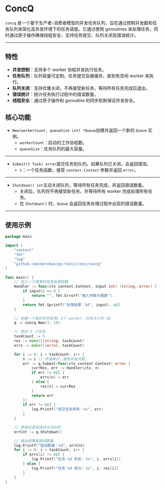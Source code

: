 # ConcQ

`concq` 是一个基于生产者-消费者模型的并发任务队列，旨在通过控制并发数和任务队列来简化高并发环境下的任务调度。它通过使用 goroutines 来处理任务，同时通过原子操作确保线程安全，支持任务提交、队列关闭及错误统计。

---

## 特性

- **并发控制**：支持多个 worker 协程并发执行任务。
- **任务队列**：队列容量可定制，任务提交会被缓存，直到有空闲 worker 来执行。
- **队列关闭**：支持优雅关闭，不再接受新任务，等待所有任务完成后退出。
- **错误统计**：统计任务执行过程中的错误数量。
- **线程安全**：通过原子操作和 goroutine 的同步机制保证并发安全。

## 核心功能
- `New(workerCount, queueSize int) *Queue`创建并返回一个新的 `Queue` 实例。
  - `workerCount`：启动的工作协程数。
  - `queueSize`：任务队列的最大容量。

---

- `Submit(t Task) error`提交任务到队列。如果队列已关闭，会返回错误。
  - `t`：一个任务函数，接受 `context.Context` 参数并返回 `error`。

---

- `Shutdown() int`主动关闭队列，等待所有任务完成，并返回错误数量。
  - 关闭后，队列将不再接受新任务，并等待所有 worker 完成处理所有任务。 
  - 在 `Shutdown()` 时，`Queue` 会返回任务处理过程中出现的错误数量。


---
## 使用示例
```go
package main

import (
	"context"
	"fmt"
	"log"
	"github.com/morehao/go-tools/conc/concq"
)

func main() {
	// 定义一个简单的任务处理函数
	Handler := func(ctx context.Context, input int) (string, error) {
		if input%2 == 0 {
			return "", fmt.Errorf("输入参数为偶数")
		}
		return fmt.Sprintf("处理结果：%d", input), nil
	}

	// 创建一个新的队列实例，3个 worker，队列大小为 10
	q := concq.New(3, 10)

	// 提交 5 个任务
	taskCount := 5
	res := make([]string, taskCount)
	errs := make([]error, taskCount)

	for i := 0; i < taskCount; i++ {
		n := i // 传递索引，避免并发问题
		err := q.Submit(func(ctx context.Context) error {
			currRes, err := Handler(ctx, n)
			if err != nil {
				errs[n] = err
			} else {
				res[n] = currRes
			}
			return err
		})
		if err != nil {
			log.Printf("提交任务失败：%v", err)
		}
	}

	// 等待任务完成并关闭队列
	errCnt := q.Shutdown()

	// 输出结果和错误数量
	log.Printf("错误数量：%d", errCnt)
	for i := 0; i < taskCount; i++ {
		if errs[i] != nil {
			log.Printf("任务 %d 失败: %v", i, errs[i])
		} else {
			log.Printf("任务 %d 成功: %s", i, res[i])
		}
	}
}
```